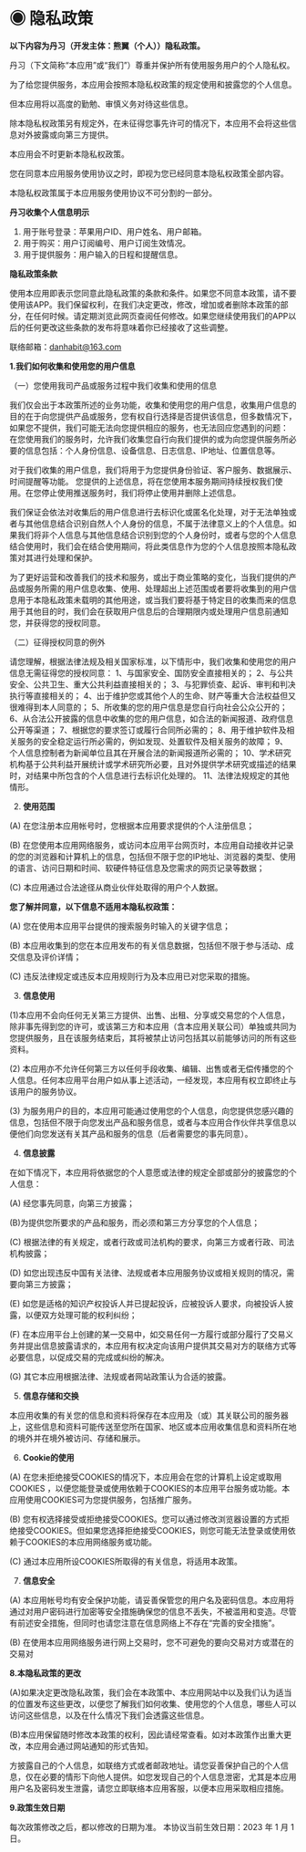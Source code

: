 # ◉ 隐私政策

**以下内容为丹习（开发主体：熊翼（个人））隐私政策。**

丹习（下文简称“本应用”或“我们”）尊重并保护所有使用服务用户的个人隐私权。

为了给您提供服务，本应用会按照本隐私权政策的规定使用和披露您的个人信息。

但本应用将以高度的勤勉、审慎义务对待这些信息。

除本隐私权政策另有规定外，在未征得您事先许可的情况下，本应用不会将这些信息对外披露或向第三方提供。

本应用会不时更新本隐私权政策。 

您在同意本应用服务使用协议之时，即视为您已经同意本隐私权政策全部内容。

本隐私权政策属于本应用服务使用协议不可分割的一部分。 ​

**丹习收集个人信息明示**

1. ​用于账号登录：苹果用户ID、用户姓名、用户邮箱。
2. 用于购买：用户订阅编号、用户订阅生效情况。
3. 用于提供服务：用户输入的日程和提醒信息。

**隐私政策条款**

使用本应用即表示您同意此隐私政策的条款和条件。如果您不同意本政策，请不要使用该APP。我们保留权利，在我们决定更改，修改，增加或者删除本政策的部分，在任何时候。请定期浏览此网页查阅任何修改。如果您继续使用我们的APP以后的任何更改这些条款的发布将意味着你已经接收了这些调整。

联络邮箱：[danhabit@163.com](mailto:danhabit@163.com)

**1.我们如何收集和使用您的用户信息**

（一）您使用我司产品或服务过程中我们收集和使用的信息 ​

我们仅会出于本政策所述的业务功能，收集和使用您的用户信息，收集用户信息的目的在于向您提供产品或服务，您有权自行选择是否提供该信息，但多数情况下，如果您不提供，我们可能无法向您提供相应的服务，也无法回应您遇到的问题： 在您使用我们的服务时，允许我们收集您自行向我们提供的或为向您提供服务所必要的信息包括：个人身份信息、设备信息、日志信息、IP地址、位置信息等。 ​

对于我们收集的用户信息，我们将用于为您提供身份验证、客户服务、数据展示、时间提醒等功能。 您提供的上述信息，将在您使用本服务期间持续授权我们使用。在您停止使用推送服务时，我们将停止使用并删除上述信息。 ​

我们保证会依法对收集后的用户信息进行去标识化或匿名化处理，对于无法单独或者与其他信息结合识别自然人个人身份的信息，不属于法律意义上的个人信息。如果我们将非个人信息与其他信息结合识别到您的个人身份时，或者与您的个人信息结合使用时，我们会在结合使用期间，将此类信息作为您的个人信息按照本隐私政策对其进行处理和保护。 ​

为了更好运营和改善我们的技术和服务，或出于商业策略的变化，当我们提供的产品或服务所需的用户信息收集、使用、处理超出上述范围或者要将收集到的用户信息用于本隐私政策未载明的其他用途，或当我们要将基于特定目的收集而来的信息用于其他目的时，我们会在获取用户信息后的合理期限内或处理用户信息前通知您，并获得您的授权同意。 ​

（二）征得授权同意的例外 ​

请您理解，根据法律法规及相关国家标准，以下情形中，我们收集和使用您的用户信息无需征得您的授权同意： 1、与国家安全、国防安全直接相关的； 2、与公共安全、公共卫生、重大公共利益直接相关的； 3、与犯罪侦查、起诉、审判和判决执行等直接相关的； 4、出于维护您或其他个人的生命、财产等重大合法权益但又很难得到本人同意的； 5、所收集的您的用户信息是您自行向社会公众公开的； 6、从合法公开披露的信息中收集的您的用户信息，如合法的新闻报道、政府信息公开等渠道； 7、根据您的要求签订或履行合同所必需的； 8、用于维护软件及相关服务的安全稳定运行所必需的，例如发现、处置软件及相关服务的故障； 9、 个人信息控制者为新闻单位且其在开展合法的新闻报道所必需的； 10、学术研究机构基于公共利益开展统计或学术研究所必要，且对外提供学术研究或描述的结果时，对结果中所包含的个人信息进行去标识化处理的。 11、法律法规规定的其他情形。

2. **使用范围**

(A) 在您注册本应用帐号时，您根据本应用要求提供的个人注册信息；

(B) 在您使用本应用网络服务，或访问本应用平台网页时，本应用自动接收并记录的您的浏览器和计算机上的信息，包括但不限于您的IP地址、浏览器的类型、使用的语言、访问日期和时间、软硬件特征信息及您需求的网页记录等数据；

(C) 本应用通过合法途径从商业伙伴处取得的用户个人数据。

**您了解并同意，以下信息不适用本隐私权政策：**

(A) 您在使用本应用平台提供的搜索服务时输入的关键字信息；

(B) 本应用收集到的您在本应用发布的有关信息数据，包括但不限于参与活动、成交信息及评价详情；

(C) 违反法律规定或违反本应用规则行为及本应用已对您采取的措施。

3. **信息使用**

(1)本应用不会向任何无关第三方提供、出售、出租、分享或交易您的个人信息，除非事先得到您的许可，或该第三方和本应用（含本应用关联公司）单独或共同为您提供服务，且在该服务结束后，其将被禁止访问包括其以前能够访问的所有这些资料。

(2) 本应用亦不允许任何第三方以任何手段收集、编辑、出售或者无偿传播您的个人信息。任何本应用平台用户如从事上述活动，一经发现，本应用有权立即终止与该用户的服务协议。

(3) 为服务用户的目的，本应用可能通过使用您的个人信息，向您提供您感兴趣的信息，包括但不限于向您发出产品和服务信息，或者与本应用合作伙伴共享信息以便他们向您发送有关其产品和服务的信息（后者需要您的事先同意）。

4. **信息披露**

在如下情况下，本应用将依据您的个人意愿或法律的规定全部或部分的披露您的个人信息：

(A) 经您事先同意，向第三方披露；

(B)为提供您所要求的产品和服务，而必须和第三方分享您的个人信息；

(C) 根据法律的有关规定，或者行政或司法机构的要求，向第三方或者行政、司法机构披露；

(D) 如您出现违反中国有关法律、法规或者本应用服务协议或相关规则的情况，需要向第三方披露；

(E) 如您是适格的知识产权投诉人并已提起投诉，应被投诉人要求，向被投诉人披露，以便双方处理可能的权利纠纷；

(F) 在本应用平台上创建的某一交易中，如交易任何一方履行或部分履行了交易义务并提出信息披露请求的，本应用有权决定向该用户提供其交易对方的联络方式等必要信息，以促成交易的完成或纠纷的解决。

(G) 其它本应用根据法律、法规或者网站政策认为合适的披露。

5. **信息存储和交换**

本应用收集的有关您的信息和资料将保存在本应用及（或）其关联公司的服务器上，这些信息和资料可能传送至您所在国家、地区或本应用收集信息和资料所在地的境外并在境外被访问、存储和展示。

6. **Cookie的使用**

(A) 在您未拒绝接受COOKIES的情况下，本应用会在您的计算机上设定或取用COOKIES ，以便您能登录或使用依赖于COOKIES的本应用平台服务或功能。本应用使用COOKIES可为您提供服务，包括推广服务。

(B) 您有权选择接受或拒绝接受COOKIES。您可以通过修改浏览器设置的方式拒绝接受COOKIES。但如果您选择拒绝接受COOKIES，则您可能无法登录或使用依赖于COOKIES的本应用网络服务或功能。

(C) 通过本应用所设COOKIES所取得的有关信息，将适用本政策。

7. **信息安全**

(A) 本应用帐号均有安全保护功能，请妥善保管您的用户名及密码信息。本应用将通过对用户密码进行加密等安全措施确保您的信息不丢失，不被滥用和变造。尽管有前述安全措施，但同时也请您注意在信息网络上不存在“完善的安全措施”。 ​

(B) 在使用本应用网络服务进行网上交易时，您不可避免的要向交易对方或潜在的交易对

**8.本隐私政策的更改**

(A)如果决定更改隐私政策，我们会在本政策中、本应用网站中以及我们认为适当的位置发布这些更改，以便您了解我们如何收集、使用您的个人信息，哪些人可以访问这些信息，以及在什么情况下我们会透露这些信息。

(B)本应用保留随时修改本政策的权利，因此请经常查看。如对本政策作出重大更改，本应用会通过网站通知的形式告知。

方披露自己的个人信息，如联络方式或者邮政地址。请您妥善保护自己的个人信息，仅在必要的情形下向他人提供。如您发现自己的个人信息泄密，尤其是本应用用户名及密码发生泄露，请您立即联络本应用客服，以便本应用采取相应措施。

**9.政策生效日期**

每次政策修改之后，都以修改的日期为准。 本协议当前生效日期：2023 年 1 月 1 日。


